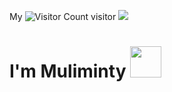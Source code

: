 My ![Visitor Count](https://profile-counter.glitch.me/Muliminty/count.svg) visitor
![](https://github-readme-stats.vercel.app/api?username=Muliminty)

# I'm Muliminty <img src="https://media.giphy.com/media/12oufCB0MyZ1Go/giphy.gif" width="50">
